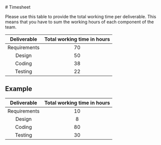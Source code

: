 ﻿﻿# TimesheetPlease use this table to provide the total working time per deliverable. This means that you have to sum the working hours of each component of the team.| Deliverable | Total working time in hours ||:-----------:|:------------------:||Requirements|70 ||Design |50 ||Coding |38 ||Testing | 22 |## Example| Deliverable | Total working time in hours ||:-----------:|:------------------:||Requirements| 10 ||Design | 8 ||Coding | 80 ||Testing | 30 |